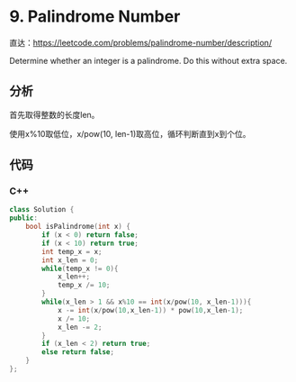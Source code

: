 # 9. Palindrome Number

直达：https://leetcode.com/problems/palindrome-number/description/

Determine whether an integer is a palindrome. Do this without extra space.

## 分析

首先取得整数的长度len。

使用x%10取低位，x/pow\(10, len-1\)取高位，循环判断直到x到个位。

## 代码

### C++

```cpp
class Solution {
public:
    bool isPalindrome(int x) {
        if (x < 0) return false;
        if (x < 10) return true;
        int temp_x = x;
        int x_len = 0;
        while(temp_x != 0){
            x_len++;
            temp_x /= 10;
        }
        while(x_len > 1 && x%10 == int(x/pow(10, x_len-1))){
            x -= int(x/pow(10,x_len-1)) * pow(10,x_len-1);
            x /= 10;
            x_len -= 2;
        }
        if (x_len < 2) return true;
        else return false;
    }
};
```



